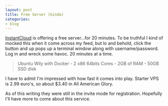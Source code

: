 ```yaml
---
layout: post
title: Free Server (kinda)
categories:
- blog
---
```


[InstantCloud](http://instantcloud.io/) is offering a free server...for 20 minutes. To be truthful I kind of mocked this when it come across my feed, but lo and behold, click the button and up pops up a terminal window along with username/password. Log in and wreck some havoc. 20 minutes at a time.


<blockquote>Ubuntu Wily with Docker - 2 x86 64bits Cores - 2GB of RAM - 50GB SSD disk</blockquote>

I have to admit I'm impressed with how fast it comes into play. Starter VPS is 2.99 euro's, so about $3.40 in All American Glory.

As of this writing they were still in the invite mode for registration. Hopefully I'll have more to come about this service.


